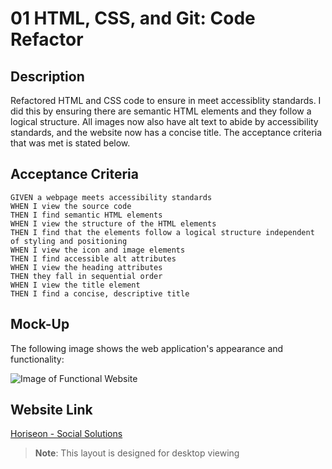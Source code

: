 # 01 HTML, CSS, and Git: Code Refactor

## Description

Refactored HTML and CSS code to ensure in meet accessiblity standards. I did this by ensuring 
there are semantic HTML elements and they follow a logical structure. All images now also have alt text to abide
by  accessibility standards, and the website now has a concise title. The acceptance criteria that was met is stated below.

## Acceptance Criteria

```
GIVEN a webpage meets accessibility standards
WHEN I view the source code
THEN I find semantic HTML elements
WHEN I view the structure of the HTML elements
THEN I find that the elements follow a logical structure independent of styling and positioning
WHEN I view the icon and image elements
THEN I find accessible alt attributes
WHEN I view the heading attributes
THEN they fall in sequential order
WHEN I view the title element
THEN I find a concise, descriptive title
```

## Mock-Up

The following image shows the web application's appearance and functionality:



![Image of Functional Website](/assets/images/_Users_diego_bootcamp_Code-Refactor-Challenge01_index.html%20(1).png)

## Website Link

[Horiseon - Social Solutions](https://drozzy11.github.io/Code-Refactor-Challenge01/)
> **Note**: This layout is designed for desktop viewing


